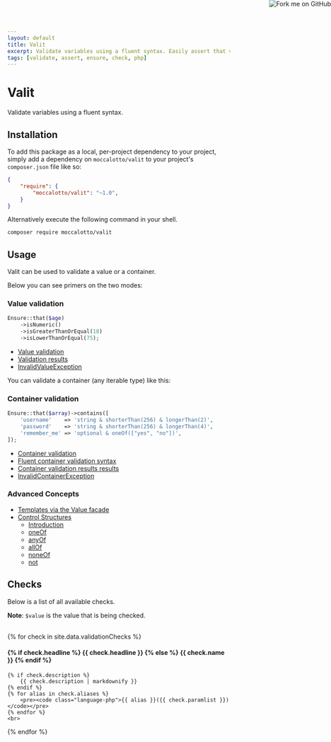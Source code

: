 ```yaml
---
layout: default
title: Valit
excerpt: Validate variables using a fluent syntax. Easily assert that variables pass certain criteria. Re-use the same validators for many variables.
tags: [validate, assert, ensure, check, php]
---
```


<a href="https://github.com/moccalotto/valit">
<img style="position: absolute; top: 0; right: 0; border: 0;" src="https://camo.githubusercontent.com/a6677b08c955af8400f44c6298f40e7d19cc5b2d/68747470733a2f2f73332e616d617a6f6e6177732e636f6d2f6769746875622f726962626f6e732f666f726b6d655f72696768745f677261795f3664366436642e706e67" alt="Fork me on GitHub" data-canonical-src="https://s3.amazonaws.com/github/ribbons/forkme_right_gray_6d6d6d.png">
</a>

# Valit

Validate variables using a fluent syntax.

## Installation

To add this package as a local, per-project dependency to your project, simply add a dependency on
 `moccalotto/valit` to your project's `composer.json` file like so:

```json
{
    "require": {
        "moccalotto/valit": "~1.0",
    }
}
```

Alternatively execute the following command in your shell.

```bash
composer require moccalotto/valit
```


## Usage

Valit can be used to validate a value or a container.

Below you can see primers on the two modes:

### Value validation

```php
Ensure::that($age)
    ->isNumeric()
    ->isGreaterThanOrEqual(18)
    ->isLowerThanOrEqual(75);
```

* [Value validation](/TODO)
* [Validation results](/TODO)
* [InvalidValueException](/TODO)

You can validate a container (any iterable type) like this:

### Container validation

```php
Ensure::that($array)->contains([
    'username'    => 'string & shorterThan(256) & longerThan(2)',
    'password'    => 'string & shorterThan(256) & longerThan(4)',
    'remember_me' => 'optional & oneOf(["yes", "no"])',
]);
```

* [Container validation](/TODO)
* [Fluent container validation syntax](/TODO)
* [Container validation results results](/TODO)
* [InvalidContainerException](/TODO)

### Advanced Concepts

* [Templates via the Value facade](/TODO)
* [Control Structures](/TODO)
    - [Introduction](/TODO)
    - [oneOf](/TODO)
    - [anyOf](/TODO)
    - [allOf](/TODO)
    - [noneOf](/TODO)
    - [not](/TODO)

## Checks

Below is a list of all available checks.

**Note**: <code class="language-php">$value</code> is the value that is being checked.
<br>
<br>

{% for check in site.data.validationChecks %}
<div>
    <h4>
        {% if check.headline %}
            {{ check.headline }}
        {% else %}
            {{ check.name }}
        {% endif %}
    </h4>

    {% if check.description %}
        {{ check.description | markdownify }}
    {% endif %}
    {% for alias in check.aliases %}
        <pre><code class="language-php">{{ alias }}({{ check.paramlist }})</code></pre>
    {% endfor %}
    <br>
</div>
{% endfor %}
